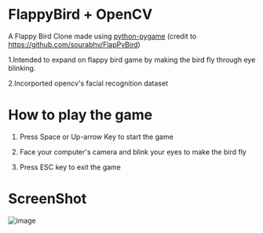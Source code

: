 FlappyBird + OpenCV
===============

A Flappy Bird Clone made using [python-pygame][pygame] (credit to https://github.com/sourabhv/FlapPyBird)

1.Intended to expand on flappy bird game by making the bird fly through eye blinking.

2.Incorported opencv's facial recognition dataset 

How to play the game
===============

1. Press Space or Up-arrow Key to start the game

2. Face your computer's camera and blink your eyes to make the bird fly

3. Press ESC key to exit the game

ScreenShot
===============

![image](https://user-images.githubusercontent.com/42976623/61191969-0ac54c00-a6e3-11e9-9f32-7cfeaff25a7e.png)

[pygame]: http://www.pygame.org
[pipenv]: https://pipenv.readthedocs.io/en/latest/
